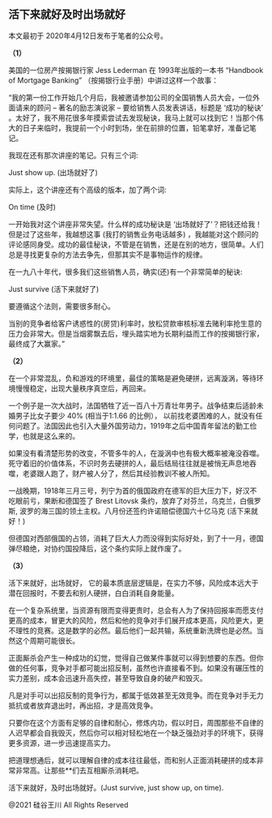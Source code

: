 ## 活下来就好及时出场就好

本文最初于 2020年4月12日发布于笔者的公众号。

<strong>（1）</strong>

美国的一位房产按揭银行家 Jess Lederman 在 1993年出版的一本书 “Handbook of Mortgage Banking” （按揭银行业手册）中讲过这样一个故事：

&#8220;我的第一份工作开始几个月后，我被邀请参加公司的全国销售人员大会，一位外面请来的顾问 &#8211; 著名的励志演说家 &#8211;
要给销售人员发表讲话，标题是 &#8216;成功的秘诀&#8217;
。太好了，我不用花很多年摸索尝试去发现秘诀，我马上就可以找到它！当那个伟大的日子来临时，我提前一个小时到场，坐在前排的位置，铅笔拿好，准备记笔记。

我现在还有那次讲座的笔记。只有三个词:

Just show up. (出场就好了)

实际上，这个讲座还有个高级的版本，加了两个词:

On time (及时)

一开始我对这个讲座非常失望。什么样的成功秘诀是 ‘出场就好了’？把钱还给我！但是过了这些年，我越想这事 (我打的销售业务电话越多)
，我越能对这个顾问的评论感同身受。成功的最佳秘诀，不管是在销售，还是在别的地方，很简单。人们总是寻找更复杂的方法去争先，但那其实不是事物运作的规律。

在一九八十年代，很多我们这些销售人员，确实(还)有一个非常简单的秘诀:

Just survive (活下来就好了)

要遵循这个法则，需要很多耐心。

当别的竞争者给客户诱惑性的(房贷)利率时，放松贷款审核标准去赌利率抢生意的压力会非常大。但是当烟雾飘去后，埋头踏实地为长期利益而工作的按揭银行家，最终成了大赢家。&#8221;

<strong>（2）</strong>

在一个非常混乱，负和游戏的环境里，最佳的策略是避免硬拼，远离漩涡，等待环境慢慢稳定，出现大量秩序真空后，再回来。

一个例子是一次大战时，法国牺牲了近一百八十万青壮年男子。战争结束后适龄未婚男子比女子要少 40% (相当于1:1.66 的比例），
以前找老婆困难的人，就没有任何问题了。法国因此也引入大量外国劳动力，1919年之后中国青年留法的勤工俭学，也就是这么来的。

如果没有看清楚形势的改变，不管多牛的人，在漩涡中也有极大概率被淹没吞噬。死守着旧的价值体系，不识时务去硬拼的人，最后结局往往就是被悄无声息地吞噬，老婆跟人跑了，财产被人分了，然后其经验教训不被人所知。

一战晚期，1918年三月三号，列宁为首的俄国政府在德军的巨大压力下，好汉不吃眼前亏，果断和德国签了 Brest Litovsk
条约，放弃了对芬兰，乌克兰，白俄罗斯, 波罗的海三国的领土主权。八月份还签约许诺赔偿德国六十亿马克 (活下来就好！)

但德国对西部俄国的占领，消耗了巨大人力而没得到实际好处，到了十一月，德国弹尽粮绝，对协约国投降后，这个条约实际上就作废了。

<strong>（3）</strong>

活下来就好，出场就好， 它的最本质底层逻辑是，在实力不够，风险成本远大于潜在回报时，不要去和别人硬拼，白白消耗自身能量。

在一个复杂系统里，当资源有限而变得更贵时，总会有人为了保持回报率而愿支付更高的成本，冒更大的风险，然后和他的竞争对手们展开成本更高，风险更大，更不理性的竞赛。这是数学的必然。最后他们一起共输，系统重新洗牌也是必然。当然这个周期可能很长。

正面厮杀会产生一种成功的幻觉，觉得自己做某件事就可以得到想要的东西。但你做的任何事，竞争对手都可能出招反制，虽然也许直接看不到。如果没有碾压性的实力差别，成本会迅速升高失控，甚至导致自身的破产和毁灭。

凡是对手可以出招反制的竞争行为，都属于低效甚至无效竞争。而在竞争对手无力抵抗或者放弃退出时，再出招，才是高效竞争。

只要你在这个方面有足够的自律和耐心，修炼内功，假以时日，周围那些不自律的人迟早都会自我毁灭，然后你可以相对轻松地在一个缺乏强劲对手的环境下，获得更多资源，进一步迅速提高实力。

把道理想通后，就可以理解自律的成本往往最低，而和别人正面消耗硬拼的成本非常非常高。让那些**们去互相厮杀消耗吧。

活下来就好，及时出场就好。(Just survive, just show up, on time).

@2021 硅谷王川 All Rights Reserved

